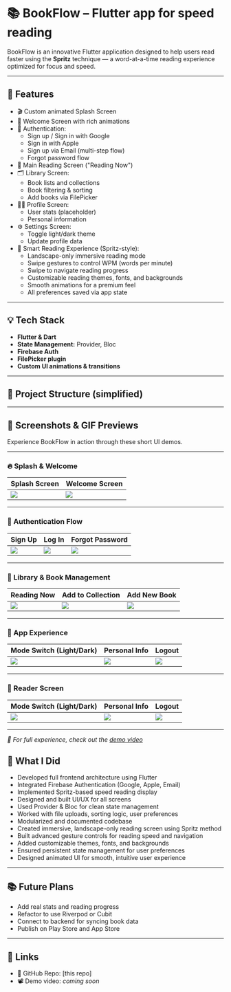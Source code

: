 # 📚 BookFlow – Flutter app for speed reading

BookFlow is an innovative Flutter application designed to help users read faster using the **Spritz** technique — a word-at-a-time reading experience optimized for focus and speed.

---

## 🚀 Features

- 🎬 Custom animated Splash Screen
- 👋 Welcome Screen with rich animations
- 🔐 Authentication:
  - Sign up / Sign in with Google
  - Sign in with Apple
  - Sign up via Email (multi-step flow)
  - Forgot password flow
- 📖 Main Reading Screen ("Reading Now")
- 🗂 Library Screen:
  - Book lists and collections
  - Book filtering & sorting
  - Add books via FilePicker
- 🙍‍♂️ Profile Screen:
  - User stats (placeholder)
  - Personal information
- ⚙️ Settings Screen:
  - Toggle light/dark theme
  - Update profile data
- 🧠 Smart Reading Experience (Spritz-style):
  - Landscape-only immersive reading mode
  - Swipe gestures to control WPM (words per minute)
  - Swipe to navigate reading progress
  - Customizable reading themes, fonts, and backgrounds
  - Smooth animations for a premium feel
  - All preferences saved via app state


---

## 💡 Tech Stack

- **Flutter & Dart**
- **State Management:** Provider, Bloc
- **Firebase Auth**
- **FilePicker plugin**
- **Custom UI animations & transitions**

---

## 🧩 Project Structure (simplified)


---

## 📸 Screenshots & GIF Previews

Experience BookFlow in action through these short UI demos.

---

### 🔥 Splash & Welcome

| Splash Screen | Welcome Screen |
|---------------|----------------|
| ![](screenshots/splash.gif) | ![](screenshots/welcome.gif) |

---

### 🔐 Authentication Flow

| Sign Up | Log In | Forgot Password |
|--------|--------|-----------------|
| ![](screenshots/signup.gif) | ![](screenshots/login.gif) | ![](screenshots/forgot_password.gif) |

---

### 📖 Library & Book Management

| Reading Now | Add to Collection | Add New Book |
|-------------|-------------------|---------------|
| ![](screenshots/reading_now.gif) | ![](screenshots/add_to_collection.gif) | ![](screenshots/add_book.gif) |

---

### 🧭 App Experience

| Mode Switch (Light/Dark) | Personal Info | Logout |
|--------|----------------|---------------------------|
| ![](screenshots/mode_switch.gif) | ![](screenshots/personal_info.gif) | ![](screenshots/logout.gif) |

---

### 📖 Reader Screen

| Mode Switch (Light/Dark) | Personal Info | Logout |
|--------|----------------|---------------------------|
| ![](screenshots/mode_switch.gif) | ![](screenshots/personal_info.gif) | ![](screenshots/logout.gif) |

---

_🎥 For full experience, check out the [demo video](#🔗-links)_


## 🧠 What I Did

- Developed full frontend architecture using Flutter
- Integrated Firebase Authentication (Google, Apple, Email)
- Implemented Spritz-based speed reading display
- Designed and built UI/UX for all screens
- Used Provider & Bloc for clean state management
- Worked with file uploads, sorting logic, user preferences
- Modularized and documented codebase
- Created immersive, landscape-only reading screen using Spritz method
- Built advanced gesture controls for reading speed and navigation
- Added customizable themes, fonts, and backgrounds
- Ensured persistent state management for user preferences
- Designed animated UI for smooth, intuitive user experience


---

## 📚 Future Plans

- Add real stats and reading progress
- Refactor to use Riverpod or Cubit
- Connect to backend for syncing book data
- Publish on Play Store and App Store

---

## 🔗 Links

- 🧠 GitHub Repo: [this repo]
- 📽 Demo video: _coming soon_

